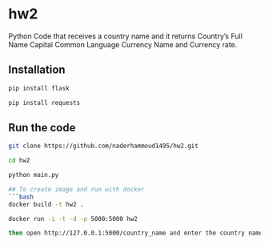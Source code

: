 # hw2

Python Code that receives a country name and it returns Country’s Full Name Capital Common Language Currency Name and Currency rate.

## Installation
```bash
pip install flask

pip install requests
```
## Run the code
```bash
git clone https://github.com/naderhammoud1495/hw2.git

cd hw2

python main.py

## To create image and run with docker
```bash
docker build -t hw2 .

docker run -i -t -d -p 5000:5000 hw2

then open http://127.0.0.1:5000/country_name and enter the country name in the url
```
